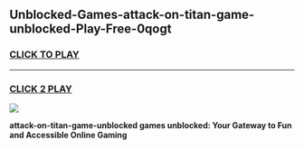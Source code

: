 
## Unblocked-Games-attack-on-titan-game-unblocked-Play-Free-0qogt
<h3>
<a href="https://premium76.site?title=attack-on-titan-game-unblocked&ref=18A1">CLICK TO PLAY</a></h3>
<hr>

<h3>
<a href="https://premium76.site?title=attack-on-titan-game-unblocked&ref=18A1">CLICK 2 PLAY</a>
  
</h3>

<a href="https://premium76.site?title=attack-on-titan-game-unblocked&ref=18A1"><img src="https://clearcache.store/games.png"></a>


**attack-on-titan-game-unblocked games unblocked: Your Gateway to Fun and Accessible Online Gaming**
